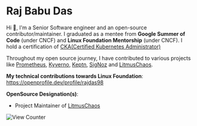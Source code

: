 # Raj Babu Das

  Hi 👋, I'm a Senior Software engineer and an open-source contributor/maintainer. I graduated as a mentee from **Google Summer of Code** (under CNCF) and **Linux Foundation Mentorship** (under CNCF). I hold a certification of [CKA(Certified Kubernetes Administrator)](https://www.credly.com/badges/85977f91-8f81-4a0c-bf84-9b56eeac561d/linked_in_profile)

  Throughout my open source journey, I have contributed to various projects like [Prometheus](https://github.com/prometheus/test-infra), [Kyverno](https://github.com/kyverno/kyverno), [Keptn](https://github.com/keptn-contrib/prometheus-service), [SigNoz](https://github.com/signoz/signoz) and [LitmusChaos](https://github.com/litmuschaos/litmus). 


**My technical contributions towards Linux Foundation**: https://openprofile.dev/profile/rajdas98

**OpenSource Designation(s)**: 
  * Project Maintainer of [LitmusChaos](https://github.com/litmuschaos/litmus)


![View Counter](https://komarev.com/ghpvc/?username=rajdas98)
